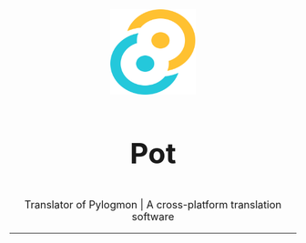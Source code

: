 <div align="center">
    <img width="150" height="150" alt="Logo" src="public/tauri.svg"/>
    <h3 align="center" style="font-size:50px"><b>Pot</b></h3>
    <p align="center" style="font-size:18px">Translator of Pylogmon | A cross-platform translation software</p>
    <hr>
</div>